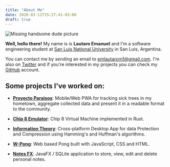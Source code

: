 ```yaml
---
title: "About Me"
date: 2020-03-11T15:27:41-03:00
draft: true
---
```


![Missing handsome dude picture](/images/me.jpg)
&nbsp;

**Well, hello there!** My name is is **Lautaro Emanuel** and I'm a software engineering student at [San Luis National University][unsl] in San Luis, Argentina.

You can contact me by sending an email to emlautarom1@gmail.com. I'm also on [Twitter][twitter] and if you're interested in my projects you can check my [GitHub][GitHub] account.

## Some projects I've worked on:

- **[Proyecto Paraísos](https://github.com/emlautarom1/ProyectoParaisos)**: Mobile/Web PWA for tracking sick trees in my hometown, aggregate collected data and present it in a readable format to the community.

- **[Chip 8 Emulator](https://github.com/emlautarom1/Chip_8)**: Chip 8 Virtual Machine implemented in Rust.

- **[Information Theory](https://github.com/emlautarom1/InformationTheory)**: Cross-platform Desktop App for data Protection and Compression using Hamming's and Huffman's algorithms.

- **[W-Pong](https://github.com/emlautarom1/W_Pong)**: Web based Pong built with JavaScript, CSS and HTML.

- **[Notes FX](https://github.com/emlautarom1/NotesFX)**: JavaFX / SQLite application to store, view, edit and delete personal notes.

[unsl]: http://www.unsl.edu.ar/
[twitter]: https://twitter.com/emlautarom1/
[GitHub]: https://github.com/emlautarom1
